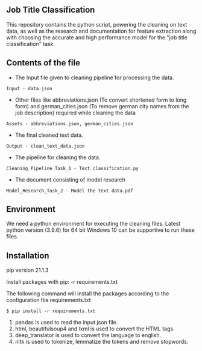 
## Job Title Classification

This repository contains the python script, powering the cleaning on text data, as well as the research and documentation for feature extraction along with choosing the accurate and high performance model for the "job title classification" task

## Contents of the file

- The Input file given to cleaning pipeline for processing the data.
```
Input - data.json
```
- Other files like abbreviations.json (To convert shortened form to long form) and german_cities.json (To remove german city names from the job description) required while cleaning the data
```
Assets - abbreviations.json, german_cities.json
```
- The final cleaned text data.
```
Output - clean_text_data.json
```
- The pipeline for cleaning the data.
```
Cleaning_Pipeline_Task_1 - Text_classification.py
```
- The document consisting of model research
```
Model_Research_Task_2 - Model the text data.pdf
```


## Environment

We need a python environment for executing the cleaning files. Latest python version (3.9.6) for 64 bit Windows 10 can be supportive to run these files.

## Installation

pip version 21.1.3

Install packages with pip: -r requirements.txt

The following command will install the packages according to the configuration file requirements.txt
```
$ pip install -r requirements.txt
```

1. pandas is used to read the input json file.
2. html, beautifulsoup4 and lxml is used to convert the HTML tags.
3. deep_translator is used to convert the language to english.
4. nltk is used to tokenize, lemmatize the tokens and remove stopwords.


